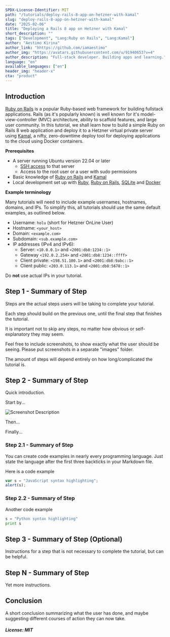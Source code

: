 ```yaml
---
SPDX-License-Identifier: MIT
path: "/tutorials/deploy-rails-8-app-on-hetzner-with-kamal"
slug: "deploy-rails-8-app-on-hetzner-with-kamal"
date: "2025-02-06"
title: "Deploying a Rails 8 app on Hetzner with Kamal"
short_description: ""
tags: ["Development", "Lang:Ruby on Rails", "Lang:Kamal"]
author: "Aestimo Kirina"
author_link: "hhttps://github.com/iamaestimo"
author_img: "https://avatars.githubusercontent.com/u/91940653?v=4"
author_description: "Full-stack developer. Building apps and learning."
language: "en"
available_languages: ["en"]
header_img: "header-x"
cta: "product"
---
```


## Introduction

[Ruby on Rails](https://rubyonrails.org/) is a popular Ruby-based web framework for building fullstack applications. Rails (as it's popularly known) is well known for it's model-view-controller (MVC) architecture, ability to scaffold features, and large user community. In this tutorial, we shall learn how to build a simple Ruby on Rails 8 web application and deploy it to a Hetzner virtual private server using [Kamal](https://kamal-deploy.org/), a nifty, zero-downtime deploy tool for deploying applications to the cloud using Docker containers.

**Prerequisites**

* A server running Ubuntu version 22.04 or later
  * [SSH access](https://community.hetzner.com/tutorials/howto-ssh-key) to that server
  * Access to the root user or a user with sudo permissions
* Basic knowledge of [Ruby on Rails](https://guides.rubyonrails.org/getting_started.html#introduction) and [Kamal](https://kamal-deploy.org/docs/installation/)
* Local development set up with [Ruby](https://www.ruby-lang.org/en/documentation/installation/), [Ruby on Rails](https://guides.rubyonrails.org/), [SQLite](https://www.sqlite.org/) and [Docker](https://docs.docker.com/engine/install/)

**Example terminology**

Many tutorials will need to include example usernames, hostnames, domains, and IPs. To simplify this, all tutorials should use the same default examples, as outlined below.

* Username: `holu` (short for Hetzner OnLine User)
* Hostname: `<your_host>`
* Domain: `<example.com>`
* Subdomain: `<sub.example.com>`
* IP addresses (IPv4 and IPv6):
   * Server: `<10.0.0.1>` and `<2001:db8:1234::1>`
   * Gateway `<192.0.2.254>` and `<2001:db8:1234::ffff>`
   * Client private: `<198.51.100.1>` and `<2001:db8:9abc::1>`
   * Client public: `<203.0.113.1>` and `<2001:db8:5678::1>`

Do **not** use actual IPs in your tutorial.

## Step 1 - Summary of Step

Steps are the actual steps users will be taking to complete your tutorial.

Each step should build on the previous one, until the final step that finishes the tutorial.

It is important not to skip any steps, no matter how obvious or self-explanatory they may seem.

Feel free to include screenshots, to show exactly what the user should be seeing. Please put screenshots in a separate "images" folder.

The amount of steps will depend entirely on how long/complicated the tutorial is.

## Step 2 - Summary of Step

Quick introduction.

Start by...

![Screenshot Description](images/screenshot_description.png)

Then...

Finally...

### Step 2.1 - Summary of Step

You can create code examples in nearly every programming language.
Just state the language after the first three backticks in your Markdown file.

Here is a code example

```javascript
var s = "JavaScript syntax highlighting";
alert(s);
```

### Step 2.2 - Summary of Step

Another code example

```python
s = "Python syntax highlighting"
print s
```

## Step 3 - Summary of Step (Optional)

Instructions for a step that is not necessary to complete the tutorial, but can be helpful.

## Step N - Summary of Step

Yet more instructions.

## Conclusion

A short conclusion summarizing what the user has done, and maybe suggesting different courses of action they can now take.

##### License: MIT

<!--

Contributor's Certificate of Origin

By making a contribution to this project, I certify that:

(a) The contribution was created in whole or in part by me and I have
    the right to submit it under the license indicated in the file; or

(b) The contribution is based upon previous work that, to the best of my
    knowledge, is covered under an appropriate license and I have the
    right under that license to submit that work with modifications,
    whether created in whole or in part by me, under the same license
    (unless I am permitted to submit under a different license), as
    indicated in the file; or

(c) The contribution was provided directly to me by some other person
    who certified (a), (b) or (c) and I have not modified it.

(d) I understand and agree that this project and the contribution are
    public and that a record of the contribution (including all personal
    information I submit with it, including my sign-off) is maintained
    indefinitely and may be redistributed consistent with this project
    or the license(s) involved.

Signed-off-by: [submitter's name and email address here]

-->